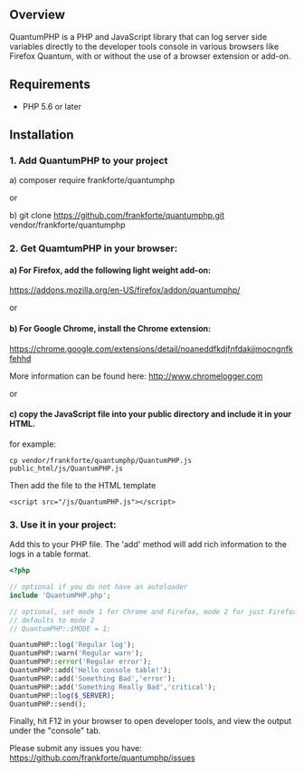 ## Overview
QuantumPHP is a PHP and JavaScript library that can log server side variables directly to the developer tools console in various browsers like Firefox Quantum, with or  without the use of a browser extension or add-on.


## Requirements
- PHP 5.6 or later

## Installation

### 1. Add QuantumPHP to your project

a) composer require frankforte/quantumphp

or

b) git clone https://github.com/frankforte/quantumphp.git vendor/frankforte/quantumphp


### 2. Get QuamtumPHP in your browser:

#### a) For Firefox, add the following light weight add-on:

https://addons.mozilla.org/en-US/firefox/addon/quantumphp/

or

#### b) For Google Chrome, install the Chrome extension:

https://chrome.google.com/extensions/detail/noaneddfkdjfnfdakjjmocngnfkfehhd

More information can be found here:
http://www.chromelogger.com

or

#### c) copy the JavaScript file into your public directory and include it in your HTML.

for example:

    cp vendor/frankforte/quantumphp/QuantumPHP.js public_html/js/QuantumPHP.js


Then add the file to the HTML template

    <script src="/js/QuantumPHP.js"></script>


### 3. Use it in your project:

Add this to your PHP file. The 'add' method will add rich information to the logs in a table format.

```php
<?php

// optional if you do not have an autoloader
include 'QuantumPHP.php';

// optional, set mode 1 for Chrome and Firefox, mode 2 for just Firefox mode 3 for just Chrome.
// defaults to mode 2
// QuantumPHP::$MODE = 1;

QuantumPHP::log('Regular log');
QuantumPHP::warn('Regular warn');
QuantumPHP::error('Regular error');
QuantumPHP::add('Hello console table!');
QuantumPHP::add('Something Bad','error');
QuantumPHP::add('Something Really Bad','critical');
QuantumPHP::log($_SERVER);
QuantumPHP::send();
```

Finally, hit F12 in your browser to open developer tools, and view the output under the "console" tab.


Please submit any issues you have: https://github.com/frankforte/quantumphp/issues